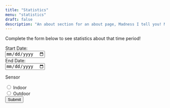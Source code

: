 ```yaml
---
title: "Statistics"
menu: "statistics"
draft: false
description: "An about section for an about page, Madness I tell you! Madness!"
---
```

<p> Complete the form below to see statistics about that time period!</p>
<form action="/statistics">
    <!-- Select Date -->
    <label for="start_date">Start Date:</label><br>
    <input type="date" id="start_date" name="start_date"></br>
    <label for="end_date">End Date:</label><br>
    <input type="date" id="end_date" name="end_date"></br>
    <!-- Select Sensor -->
    <p>Sensor</p>
    <input type="radio" id="indoor" name="sensor" value="HTML">
    <label for="sensor">Indoor</label><br>
    <input type="radio" id="outdoor" name="sensor" value="HTML">
    <label for="sensor">Outdoor</label><br>
    <!-- Send -->
    <input type="submit" value="Submit">
</form>